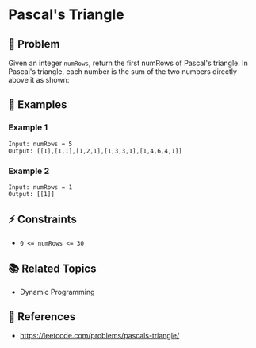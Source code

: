 # Pascal's Triangle

## 🚀 Problem  
Given an integer `numRows`, return the first numRows of Pascal's triangle.
In Pascal's triangle, each number is the sum of the two numbers directly above it as shown:

## 📝 Examples  

### Example 1
```
Input: numRows = 5
Output: [[1],[1,1],[1,2,1],[1,3,3,1],[1,4,6,4,1]]
```

### Example 2
```
Input: numRows = 1
Output: [[1]]
```

## ⚡ Constraints
- `0 <= numRows <= 30`

## 📚 Related Topics  
- Dynamic Programming

## 🔗 References  
- https://leetcode.com/problems/pascals-triangle/

